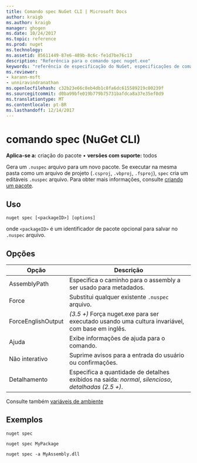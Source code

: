 ```yaml
---
title: Comando spec NuGet CLI | Microsoft Docs
author: kraigb
ms.author: kraigb
manager: ghogen
ms.date: 10/24/2017
ms.topic: reference
ms.prod: nuget
ms.technology: 
ms.assetid: 85611449-87e6-489b-8c6c-fe1d7be76c13
description: "Referência para o comando spec nuget.exe"
keywords: "referência de especificação do NuGet, especificações de comando"
ms.reviewer:
- karann-msft
- unniravindranathan
ms.openlocfilehash: c32b23e66c8eb4db1c8fa6dc615589219c00239f
ms.sourcegitcommit: d0ba99bfe019b779b75731bafdca8a37e35ef0d9
ms.translationtype: MT
ms.contentlocale: pt-BR
ms.lasthandoff: 12/14/2017
---
```

# <a name="spec-command-nuget-cli"></a>comando spec (NuGet CLI)

**Aplica-se a:** criação do pacote &bullet; **versões com suporte:** todos

Gera um `.nuspec` arquivo para um novo pacote. Se executar na mesma pasta como um arquivo de projeto (`.csproj`, `.vbproj`, `.fsproj`), `spec` cria um editáveis `.nuspec` arquivo. Para obter mais informações, consulte [criando um pacote](../create-packages/creating-a-package.md).

## <a name="usage"></a>Uso

```
nuget spec [<packageID>] [options]
```

onde `<packageID>` é um identificador de pacote opcional para salvar no `.nuspec` arquivo.

## <a name="options"></a>Opções

| Opção | Descrição |
| --- | --- |
| AssemblyPath | Especifica o caminho para o assembly a ser usado para metadados. |
| Force | Substitui qualquer existente `.nuspec` arquivo. |
| ForceEnglishOutput | *(3.5 +)*  Força nuget.exe para ser executado usando uma cultura invariável, com base em inglês. |
| Ajuda | Exibe informações de ajuda para o comando. |
| Não interativo | Suprime avisos para a entrada do usuário ou confirmações. |
| Detalhamento | Especifica a quantidade de detalhes exibidos na saída: *normal*, *silencioso*, *detalhadas (2.5 +)*. |

Consulte também [variáveis de ambiente](cli-ref-environment-variables.md)

## <a name="examples"></a>Exemplos

```
nuget spec

nuget spec MyPackage

nuget spec -a MyAssembly.dll
```
